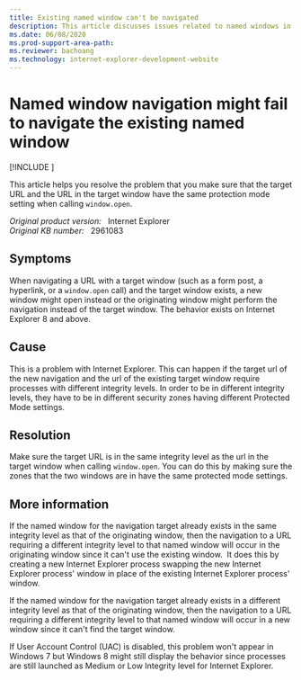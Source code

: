 ```yaml
---
title: Existing named window can't be navigated
description: This article discusses issues related to named windows in Internet Explorer. This happens when the target url of the new navigation and the URL of the existing target window require processes with different integrity levels.
ms.date: 06/08/2020
ms.prod-support-area-path: 
ms.reviewer: bachoang
ms.technology: internet-explorer-development-website
---
```

# Named window navigation might fail to navigate the existing named window

[!INCLUDE [](../../../includes/browsers-important.md)]

This article helps you resolve the problem that you make sure that the target URL and the URL in the target window have the same protection mode setting when calling `window.open`.

_Original product version:_ &nbsp; Internet Explorer  
_Original KB number:_ &nbsp; 2961083

## Symptoms

When navigating a URL with a target window (such as a form post, a hyperlink, or a `window.open` call) and the target window exists, a new window might open instead or the originating window might perform the navigation instead of the target window. The behavior exists on Internet Explorer 8 and above.

## Cause

This is a problem with Internet Explorer. This can happen if the target url of the new navigation and the url of the existing target window require processes with different integrity levels. In order to be in different integrity levels, they have to be in different security zones having different Protected Mode settings.

## Resolution

Make sure the target URL is in the same integrity level as the url in the target window when calling `window.open`. You can do this by making sure the zones that the two windows are in have the same protected mode settings.

## More information

If the named window for the navigation target already exists in the same integrity level as that of the originating window, then the navigation to a URL requiring a different integrity level to that named window will occur in the originating window since it can't use the existing window.  It does this by creating a new Internet Explorer process swapping the new Internet Explorer process' window in place of the existing Internet Explorer process' window.

If the named window for the navigation target already exists in a different integrity level as that of the originating window, then the navigation to a URL requiring a different integrity level to that named window will occur in a new window since it can't find the target window.

If User Account Control (UAC) is disabled, this problem won't appear in Windows 7 but Windows 8 might still display the behavior since processes are still launched as Medium or Low Integrity level for Internet Explorer.
